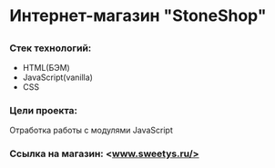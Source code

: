 
# Интернет-магазин "StoneShop"
## 
### Стек технологий:
* HTML(БЭМ)
* JavaScript(vanilla)
* СSS
### Цели проекта:
Отработка работы с модулями JavaScript
### Ссылка на магазин:  <www.sweetys.ru/>



